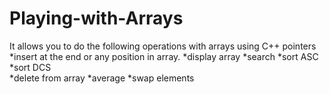 # Playing-with-Arrays
It allows you to do the following operations with arrays using C++ pointers
  *insert at the end or any position in array.
  *display array
  *search
  *sort ASC
  *sort DCS  
  *delete from array
  *average
  *swap elements
